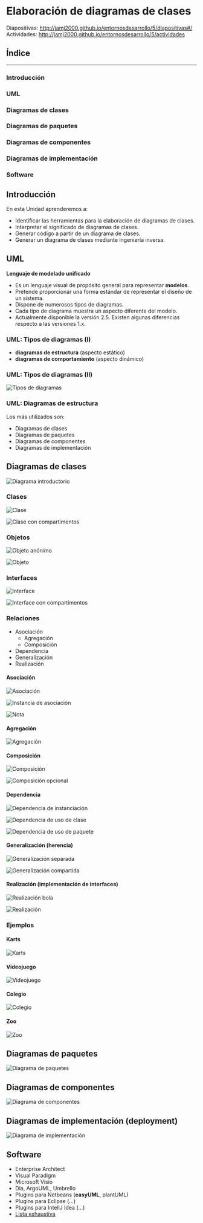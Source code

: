 # Elaboración de diagramas de clases


Diapositivas: http://jamj2000.github.io/entornosdesarrollo/5/diapositivas#/ <br>
Actividades: http://jamj2000.github.io/entornosdesarrollo/5/actividades


## Índice
--- 
### Introducción
### UML
### **Diagramas de clases**
### Diagramas de paquetes
### Diagramas de componentes
### Diagramas de implementación
### Software



## Introducción

En esta Unidad aprenderemos a:

- Identificar las herramientas para la elaboración de diagramas de clases.
- Interpretar el significado de diagramas de clases.
- Generar código a partir de un diagrama de clases.
- Generar un diagrama de clases mediante ingeniería inversa.



## UML

**Lenguaje de modelado unificado**

- Es un lenguaje visual de propósito general para representar **modelos**.
- Pretende proporcionar una forma estándar de representar el diseño de un sistema.
- Dispone de numerosos tipos de diagramas.
- Cada tipo de diagrama muestra un aspecto diferente del modelo.
- Actualmente disponible la versión 2.5. Existen algunas diferencias respecto a las versiones 1.x.


###  UML: Tipos de diagramas (I)

- **diagramas de estructura** (aspecto estático)
- **diagramas de comportamiento** (aspecto dinámico)


### UML: Tipos de diagramas (II)

![Tipos de diagramas](img/uml-diagrams.png)


### UML: Diagramas de estructura

Los más utilizados son:

- Diagramas de clases
- Diagramas de paquetes
- Diagramas de componentes
- Diagramas de implementación



## Diagramas de clases


![Diagrama introductorio](img/class-diagram-domain-overview.png)


### Clases

![Clase](img/class-no-compartments.png)

![Clase con compartimentos](img/class-compartments-impl.png)


### Objetos

![Objeto anónimo](img/object-anonymous.png)

![Objeto](img/object-named-slots-value.png)


### Interfaces

![Interface](img/class-interface.png)

![Interface con compartimentos](img/class-interface-compartments.png)


### Relaciones

- Asociación
    - Agregación
    - Composición
- Dependencia
- Generalización
- Realización


#### Asociación

![Asociación](img/association.png)

![Instancia de asociación](img/link.png)

![Nota](img/core-comment-note.png)


#### Agregación

![Agregación](img/shared-aggregation.png)


#### Composición

![Composición](img/class-composition.png)

![Composición opcional](img/class-composition-optional.png)


#### Dependencia

![Dependencia de instanciación](img/instantiate.png)

![Dependencia de uso de clase](img/class-dependency-usage.png)

![Dependencia de uso de paquete](img/use-package.png)


#### Generalización (herencia)

![Generalización separada](img/class-generalizaion-separate.png)

![Generalización compartida](img/class-generalizaion-shared.png)


#### Realización (implementación de interfaces)

![Realización bola](img/class-interface-realization-ball.png)

![Realización](img/class-interface-realization.png)


### Ejemplos


#### Karts

![Karts](https://raw.githubusercontent.com/iesvelez-daw/karts/master/img/kartsUML.png)


#### Videojuego

![Videojuego](https://raw.githubusercontent.com/iesvelez-daw/videojuego/master/img/videojuegoUML.png)


#### Colegio

![Colegio](https://raw.githubusercontent.com/iesvelez-daw/colegio/master/img/colegioUML.png)


#### Zoo

![Zoo](https://raw.githubusercontent.com/iesvelez-daw/zoo/master/img/zooUML.png)



## Diagramas de paquetes


![Diagrama de paquetes](img/package-diagram-elements.png)



## Diagramas de componentes


![Diagrama de componentes](img/component-diagram-overview.png)



## Diagramas de implementación (deployment)


![Diagrama de implementación](img/deployment-diagram-overview-specification.png)



## Software

- Enterprise Architect
- Visual Paradigm
- Microsoft Visio
- Dia, ArgoUML, Umbrello
- Plugins para Netbeans (**easyUML**, plantUML)
- Plugins para Eclipse (...)
- Plugins para IntellJ Idea (...)
- [Lista exhaustiva](https://en.wikipedia.org/wiki/List_of_Unified_Modeling_Language_tools)

